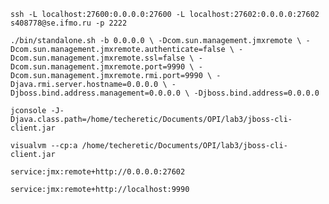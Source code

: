 `ssh -L localhost:27600:0.0.0.0:27600 -L localhost:27602:0.0.0.0:27602 s408778@se.ifmo.ru -p 2222`

`
./bin/standalone.sh -b 0.0.0.0 \
-Dcom.sun.management.jmxremote \
-Dcom.sun.management.jmxremote.authenticate=false \
-Dcom.sun.management.jmxremote.ssl=false \
-Dcom.sun.management.jmxremote.port=9990 \
-Dcom.sun.management.jmxremote.rmi.port=9990 \
-Djava.rmi.server.hostname=0.0.0.0 \
-Djboss.bind.address.management=0.0.0.0 \
-Djboss.bind.address=0.0.0.0
`

`
jconsole -J-Djava.class.path=/home/techeretic/Documents/OPI/lab3/jboss-cli-client.jar
`

`
visualvm --cp:a /home/techeretic/Documents/OPI/lab3/jboss-cli-client.jar
`

`
service:jmx:remote+http://0.0.0.0:27602
`

`
service:jmx:remote+http://localhost:9990
`